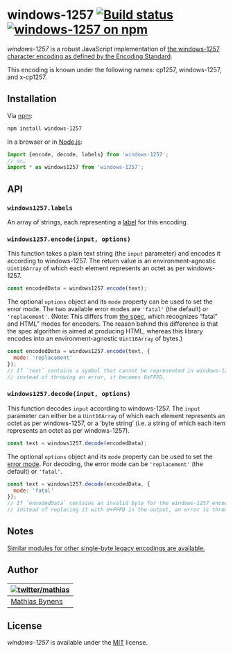 # windows-1257 [![Build status](https://github.com/mathiasbynens/windows-1257/workflows/run-checks/badge.svg)](https://github.com/mathiasbynens/windows-1257/actions?query=workflow%3Arun-checks) [![windows-1257 on npm](https://img.shields.io/npm/v/windows-1257)](https://www.npmjs.com/package/windows-1257)

_windows-1257_ is a robust JavaScript implementation of [the windows-1257 character encoding as defined by the Encoding Standard](https://encoding.spec.whatwg.org/#windows-1257).

This encoding is known under the following names: cp1257, windows-1257, and x-cp1257.

## Installation

Via [npm](https://www.npmjs.com/):

```bash
npm install windows-1257
```

In a browser or in [Node.js](https://nodejs.org/):

```js
import {encode, decode, labels} from 'windows-1257';
// or…
import * as windows1257 from 'windows-1257';
```

## API

### `windows1257.labels`

An array of strings, each representing a [label](https://encoding.spec.whatwg.org/#label) for this encoding.

### `windows1257.encode(input, options)`

This function takes a plain text string (the `input` parameter) and encodes it according to windows-1257. The return value is an environment-agnostic `Uint16Array` of which each element represents an octet as per windows-1257.

```js
const encodedData = windows1257.encode(text);
```

The optional `options` object and its `mode` property can be used to set the error mode. The two available error modes are `'fatal'` (the default) or `'replacement'`. (Note: This differs from [the spec](https://encoding.spec.whatwg.org/#error-mode), which recognizes “fatal” and HTML” modes for encoders. The reason behind this difference is that the spec algorithm is aimed at producing HTML, whereas this library encodes into an environment-agnostic `Uint16Array` of bytes.)

```js
const encodedData = windows1257.encode(text, {
  mode: 'replacement'
});
// If `text` contains a symbol that cannot be represented in windows-1257,
// instead of throwing an error, it becomes 0xFFFD.
```

### `windows1257.decode(input, options)`

This function decodes `input` according to windows-1257. The `input` parameter can either be a `Uint16Array` of which each element represents an octet as per windows-1257, or a ‘byte string’ (i.e. a string of which each item represents an octet as per windows-1257).

```js
const text = windows1257.decode(encodedData);
```

The optional `options` object and its `mode` property can be used to set the [error mode](https://encoding.spec.whatwg.org/#error-mode). For decoding, the error mode can be `'replacement'` (the default) or `'fatal'`.

```js
const text = windows1257.decode(encodedData, {
  mode: 'fatal'
});
// If `encodedData` contains an invalid byte for the windows-1257 encoding,
// instead of replacing it with U+FFFD in the output, an error is thrown.
```

## Notes

[Similar modules for other single-byte legacy encodings are available.](https://www.npmjs.com/browse/keyword/legacy-encoding)

## Author

| [![twitter/mathias](https://gravatar.com/avatar/24e08a9ea84deb17ae121074d0f17125?s=70)](https://twitter.com/mathias "Follow @mathias on Twitter") |
|---|
| [Mathias Bynens](https://mathiasbynens.be/) |

## License

_windows-1257_ is available under the [MIT](https://mths.be/mit) license.
